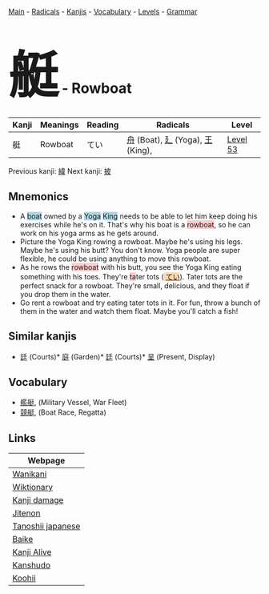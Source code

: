 <style> bigfont {font-size: 100px}</style>
[Main](../README.md) -
[Radicals](../radicals.md) -
[Kanjis](../kanjis.md) -
[Vocabulary](../vocabulary.md) -
[Levels](../levels.md) -
[Grammar](../grammar.md)
# <bigfont> 艇</bigfont> - Rowboat 

| Kanji | Meanings | Reading | Radicals | Level |
| --- | --- | --- | --- | --- |
| 艇 | Rowboat | てい | [舟](../radicals/舟.md) (Boat), [廴](../radicals/廴.md) (Yoga), [王](../radicals/王.md) (King),  | [Level 53](../levels/wk_level53.md) |

Previous kanji: [緯](緯.md) Next kanji: [披](披.md) 

## Mnemonics
 * A <span style="background-color:#ADD8E6"> boat</span> owned by a <span style="background-color:#ADD8E6"> Yoga</span> <span style="background-color:#ADD8E6"> King</span> needs to be able to let him keep doing his exercises while he's on it. That's why his boat is a <span style="background-color:#ffcccb"> rowboat</span>, so he can work on his yoga arms as he gets around.
* Picture the Yoga King rowing a rowboat. Maybe he's using his legs. Maybe he's using his butt? You don't know. Yoga people are super flexible, he could be using anything to move this rowboat.
* As he rows the <span style="background-color:#ffcccb"> rowboat</span> with his butt, you see the Yoga King eating something with his toes. They're <span style="background-color:#ffcccb"> ta</span>ter tots (<span style="background-color:#fed8b1"> [てい](https://jisho.org/search/てい)</span>). Tater tots are the perfect snack for a rowboat. They're small, delicious, and they float if you drop them in the water.
* Go rent a rowboat and try eating tater tots in it. For fun, throw a bunch of them in the water and watch them float. Maybe you'll catch a fish!


## Similar kanjis
 * [廷](廷.md) (Courts)* [庭](庭.md) (Garden)* [廷](廷.md) (Courts)* [呈](呈.md) (Present, Display)


## Vocabulary
 * [艦艇](../vocabulary/艇.md), (Military Vessel, War Fleet)
* [競艇](../vocabulary/艇.md), (Boat Race, Regatta)



## Links 

| Webpage |
| --- |
| [Wanikani          ](https://www.wanikani.com/kanji/艇) |
| [Wiktionary        ](https://en.wiktionary.org/wiki/艇) |
| [Kanji damage      ](http://www.kanjidamage.com/kanji/search?utf8=✓&q=艇) |
| [Jitenon           ](https://jitenon.com/kanji/艇) |
| [Tanoshii japanese ](https://www.tanoshiijapanese.com/dictionary/kanji.cfm?k=艇) |
| [Baike             ](https://baike.baidu.com/item/艇) |
| [Kanji Alive       ](https://app.kanjialive.com/艇) |
| [Kanshudo          ](https://www.kanshudo.com/searchmn?q=艇) |
| [Koohii            ](https://kanji.koohii.com/study/kanji/艇) |
